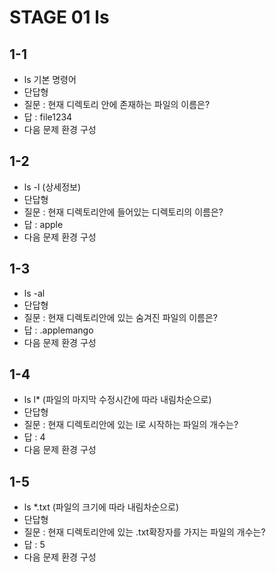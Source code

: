 # STAGE 01 ls
## 1-1
- ls 기본 명령어
- 단답형
- 질문 : 현재 디렉토리 안에 존재하는 파일의 이름은?
- 답 : file1234
- 다음 문제 환경 구성
## 1-2
- ls -l (상세정보)
- 단답형
- 질문 : 현재 디렉토리안에 들어있는 디렉토리의 이름은?
- 답 : apple
- 다음 문제 환경 구성
## 1-3
- ls -al
- 단답형
- 질문 : 현재 디렉토리안에 있는 숨겨진 파일의 이름은?
- 답 : .applemango
- 다음 문제 환경 구성
## 1-4
- ls l* (파일의 마지막 수정시간에 따라 내림차순으로)
- 단답형
- 질문 : 현재 디렉토리안에 있는 l로 시작하는 파일의 개수는?
- 답 : 4 
- 다음 문제 환경 구성
## 1-5
- ls *.txt (파일의 크기에 따라 내림차순으로)
- 단답형
- 질문 : 현재 디렉토리안에 있는 .txt확장자를 가지는 파일의 개수는?
- 답 : 5
- 다음 문제 환경 구성

